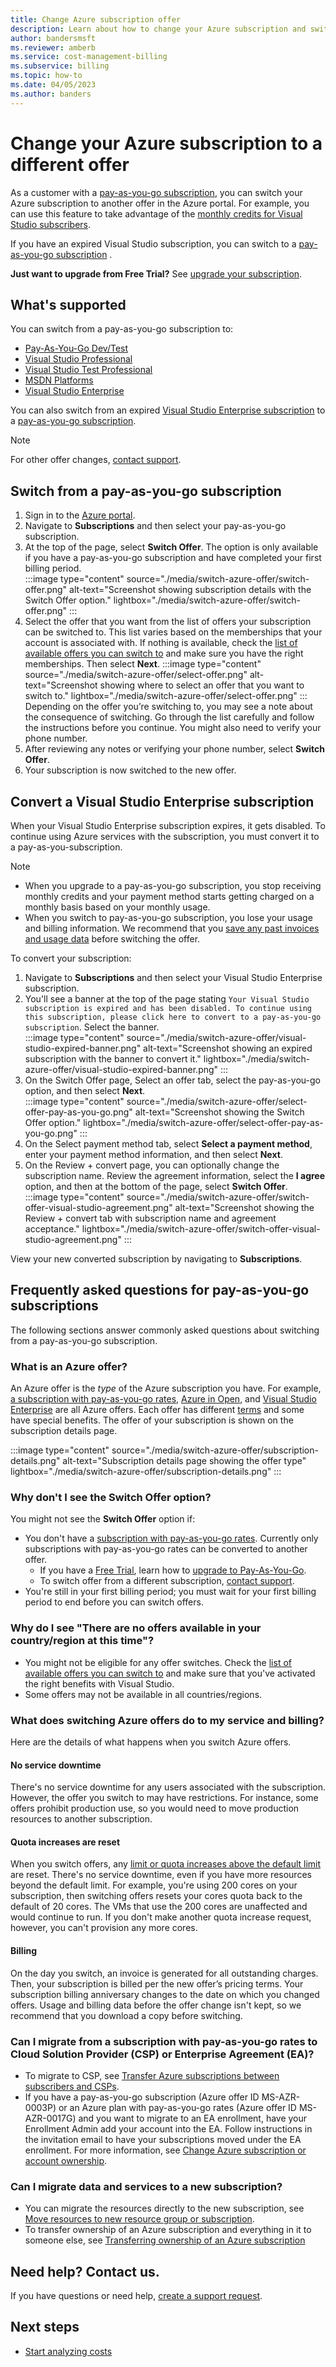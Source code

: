 ```yaml
---
title: Change Azure subscription offer
description: Learn about how to change your Azure subscription and switch to a different offer.
author: bandersmsft
ms.reviewer: amberb
ms.service: cost-management-billing
ms.subservice: billing
ms.topic: how-to
ms.date: 04/05/2023
ms.author: banders
---
```


# Change your Azure subscription to a different offer

As a customer with a [pay-as-you-go subscription](https://azure.microsoft.com/offers/ms-azr-0003p/), you can switch your Azure subscription to another offer in the Azure portal. For example, you can use this feature to take advantage of the [monthly credits for Visual Studio subscribers](https://azure.microsoft.com/pricing/member-offers/msdn-benefits-details/).

If you have an expired Visual Studio subscription, you can switch to a [pay-as-you-go subscription](https://azure.microsoft.com/offers/ms-azr-0003p/) .

**Just want to upgrade from Free Trial?** See [upgrade your subscription](upgrade-azure-subscription.md).

## What's supported

You can switch from a pay-as-you-go subscription to:

- [Pay-As-You-Go Dev/Test](https://azure.microsoft.com/offers/ms-azr-0023p/)
- [Visual Studio Professional](https://azure.microsoft.com/offers/ms-azr-0059p/)
- [Visual Studio Test Professional](https://azure.microsoft.com/offers/ms-azr-0060p/)
- [MSDN Platforms](https://azure.microsoft.com/offers/ms-azr-0062p/)
- [Visual Studio Enterprise](https://azure.microsoft.com/offers/ms-azr-0063p/)

You can also switch from an expired [Visual Studio Enterprise subscription](https://azure.microsoft.com/offers/ms-azr-0063p/) to a [pay-as-you-go subscription](https://azure.microsoft.com/offers/ms-azr-0003p/). 

> [!NOTE]
> For other offer changes, [contact support](https://portal.azure.com/?#blade/Microsoft_Azure_Support/HelpAndSupportBlade).

## Switch from a pay-as-you-go subscription

1. Sign in to the [Azure portal](https://portal.azure.com).
1. Navigate to **Subscriptions** and then select your pay-as-you-go subscription.
1. At the top of the page, select **Switch Offer**. The option is only available if you have a pay-as-you-go subscription and have completed your first billing period.  
    :::image type="content" source="./media/switch-azure-offer/switch-offer.png" alt-text="Screenshot showing subscription details with the Switch Offer option." lightbox="./media/switch-azure-offer/switch-offer.png" :::
1. Select the offer that you want from the list of offers your subscription can be switched to. This list varies based on the memberships that your account is associated with. If nothing is available, check the [list of available offers you can switch to](#whats-supported) and make sure you have the right memberships. Then select **Next**.
    :::image type="content" source="./media/switch-azure-offer/select-offer.png" alt-text="Screenshot showing where to select an offer that you want to switch to." lightbox="./media/switch-azure-offer/select-offer.png" :::
    Depending on the offer you’re switching to, you may see a note about the consequence of switching. Go through the list carefully and follow the instructions before you continue. You might also need to verify your phone number.
1. After reviewing any notes or verifying your phone number, select **Switch Offer**.
1. Your subscription is now switched to the new offer.

## Convert a Visual Studio Enterprise subscription

When your Visual Studio Enterprise subscription expires, it gets disabled. To continue using Azure services with the subscription, you must convert it to a pay-as-you-subscription.

>[!NOTE]
> - When you upgrade to a pay-as-you-go subscription, you stop receiving monthly credits and your payment method starts getting charged on a monthly basis based on your monthly usage.
> - When you switch to pay-as-you-go subscription, you lose your usage and billing information. We recommend that you [save any past invoices and usage data](download-azure-invoice-daily-usage-date.md) before switching the offer.

To convert your subscription:

1. Navigate to **Subscriptions** and then select your Visual Studio Enterprise subscription.
1. You'll see a banner at the top of the page stating `Your Visual Studio subscription is expired and has been disabled. To continue using this subscription, please click here to convert to a pay-as-you-go subscription`. Select the banner.  
    :::image type="content" source="./media/switch-azure-offer/visual-studio-expired-banner.png" alt-text="Screenshot showing an expired subscription with the banner to convert it." lightbox="./media/switch-azure-offer/visual-studio-expired-banner.png" :::
1. On the Switch Offer page, Select an offer tab, select the pay-as-you-go option, and then select **Next**.  
    :::image type="content" source="./media/switch-azure-offer/select-offer-pay-as-you-go.png" alt-text="Screenshot showing the Switch Offer option." lightbox="./media/switch-azure-offer/select-offer-pay-as-you-go.png" :::
1. On the Select payment method tab, select **Select a payment method**, enter your payment method information, and then select **Next**.  
1. On the Review + convert page, you can optionally change the subscription name. Review the agreement information, select the **I agree** option, and then at the bottom of the page, select **Switch Offer**.  
    :::image type="content" source="./media/switch-azure-offer/switch-offer-visual-studio-agreement.png" alt-text="Screenshot showing the Review + convert tab with subscription name and agreement acceptance." lightbox="./media/switch-azure-offer/switch-offer-visual-studio-agreement.png" :::

View your new converted subscription by navigating to **Subscriptions**.


## Frequently asked questions for pay-as-you-go subscriptions

The following sections answer commonly asked questions about switching from a pay-as-you-go subscription.

### What is an Azure offer?

An Azure offer is the *type* of the Azure subscription you have. For example, [a subscription with pay-as-you-go rates](https://azure.microsoft.com/offers/ms-azr-0003p/), [Azure in Open](https://azure.microsoft.com/offers/ms-azr-0111p/), and [Visual Studio Enterprise](https://azure.microsoft.com/offers/ms-azr-0063p/) are all Azure offers. Each offer has different [terms](https://azure.microsoft.com/support/legal/offer-details/) and some have special benefits. The offer of your subscription is shown on the subscription details page.

:::image type="content" source="./media/switch-azure-offer/subscription-details.png" alt-text="Subscription details page showing the offer type" lightbox="./media/switch-azure-offer/subscription-details.png" :::

### Why don't I see the Switch Offer option?

You might not see the **Switch Offer** option if:

* You don't have a [subscription with pay-as-you-go rates](https://azure.microsoft.com/offers/ms-azr-0003p/). Currently only subscriptions with pay-as-you-go rates can be converted to another offer.
  * If you have a [Free Trial](https://azure.microsoft.com/free/), learn how to [upgrade to Pay-As-You-Go](upgrade-azure-subscription.md).
  * To switch offer from a different subscription, [contact support](https://portal.azure.com/?#blade/Microsoft_Azure_Support/HelpAndSupportBlade).
* You're still in your first billing period; you must wait for your first billing period to end before you can switch offers.

### Why do I see "There are no offers available in your country/region at this time"?

* You might not be eligible for any offer switches. Check the [list of available offers you can switch to](#whats-supported) and make sure that you've activated the right benefits with Visual Studio.
* Some offers may not be available in all countries/regions.

### What does switching Azure offers do to my service and billing?

Here are the details of what happens when you switch Azure offers.

#### No service downtime

There's no service downtime for any users associated with the subscription. However, the offer you switch to may have restrictions. For instance, some offers prohibit production use, so you would need to move production resources to another subscription.

#### Quota increases are reset

When you switch offers, any [limit or quota increases above the default limit](../../azure-portal/supportability/regional-quota-requests.md) are reset. There's no service downtime, even if you have more resources beyond the default limit. For example, you're using 200 cores on your subscription, then switching offers resets your cores quota back to the default of 20 cores. The VMs that use the 200 cores are unaffected and would continue to run. If you don't make another quota increase request, however, you can't provision any more cores.

#### Billing

On the day you switch, an invoice is generated for all outstanding charges. Then, your subscription is billed per the new offer’s pricing terms. Your subscription billing anniversary changes to the date on which you changed offers. Usage and billing data before the offer change isn't kept, so we recommend that you download a copy before switching.

### Can I migrate from a subscription with pay-as-you-go rates to Cloud Solution Provider (CSP) or Enterprise Agreement (EA)?

* To migrate to CSP, see [Transfer Azure subscriptions between subscribers and CSPs](transfer-subscriptions-subscribers-csp.md).
* If you have a pay-as-you-go subscription (Azure offer ID MS-AZR-0003P) or an Azure plan with pay-as-you-go rates (Azure offer ID MS-AZR-0017G) and you want to migrate to an EA enrollment, have your Enrollment Admin add your account into the EA. Follow instructions in the invitation email to have your subscriptions moved under the EA enrollment. For more information, see [Change Azure subscription or account ownership](ea-portal-administration.md#change-azure-subscription-or-account-ownership).

### Can I migrate data and services to a new subscription?

* You can migrate the resources directly to the new subscription, see [Move resources to new resource group or subscription](../../azure-resource-manager/management/move-resource-group-and-subscription.md).
* To transfer ownership of an Azure subscription and everything in it to someone else, see [Transferring ownership of an Azure subscription](billing-subscription-transfer.md)

## Need help? Contact us.

If you have questions or need help, [create a support request](https://go.microsoft.com/fwlink/?linkid=2083458).

## Next steps

- [Start analyzing costs](../costs/quick-acm-cost-analysis.md)